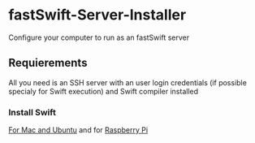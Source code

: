 # fastSwift-Server-Installer
Configure your computer to run as an fastSwift server

## Requierements
All you need is an SSH server with an user login credentials (if possible specialy for Swift execution) and Swift compiler installed 
### Install Swift
[For Mac and Ubuntu](https://swift.org/download/) and for [Raspberry Pi](http://www.agreatdaytocode.com/installing-swift-3-0-on-raspberry-pi/)
